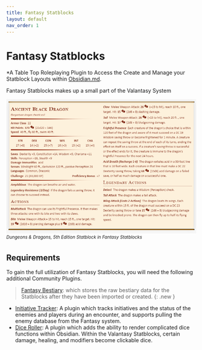 ```yaml
---
title: Fantasy Statblocks
layout: default
nav_order: 1
---
```


# Fantasy Statblocks
*A Table Top Roleplaying Plugin to Access the Create and Manage your Statblock Layouts within [Obsidian.md](https://obsidian.md).

Fantasy Statblocks makes up a small part of the Valantasy System

![Ancient Black Dragon Statblock for 5E](_attachments/5e-ancient-black-dragon.png)
<i><sup>Dungeons & Dragons, 5th Edition Statblock in Fantasy Statblocks</sup></i>

## Requirements

To gain the full utilization of Fantasy Statblocks, you will need the following additional Community Plugins.

> [Fantasy Bestiary](https://github.com/valentine195/fantasy-bestiary): which stores the raw bestiary data for the Statblocks after they have been imported or created.  {: .new }

- [Initiative Tracker](https://github.com/valentine195/obsidian-initiative-tracker): A plugin which tracks initiatives and the status of the enemies and players during an encounter, and supports pulling the enemy database from the Fantasy system. 
- [Dice Roller](https://github.com/valentine195/obsidian-dice-roller): A plugin which adds the ability to render complicated dice functions within Obsidian. Within the Valantasy Statblocks, certain damage, healing, and modifiers become clickable dice.
